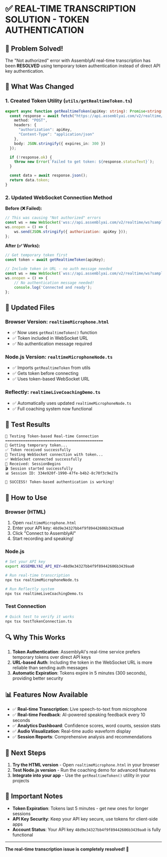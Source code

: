 # ✅ REAL-TIME TRANSCRIPTION SOLUTION - TOKEN AUTHENTICATION

## 🎉 Problem Solved!

The "Not authorized" error with AssemblyAI real-time transcription has been **RESOLVED** using temporary token authentication instead of direct API key authentication.

## 🔧 What Was Changed

### 1. Created Token Utility (`utils/getRealtimeToken.ts`)
```typescript
export async function getRealtimeToken(apiKey: string): Promise<string> {
  const response = await fetch("https://api.assemblyai.com/v2/realtime/token", {
    method: "POST",
    headers: {
      "authorization": apiKey,
      "Content-Type": "application/json"
    },
    body: JSON.stringify({ expires_in: 300 })
  });

  if (!response.ok) {
    throw new Error(`Failed to get token: ${response.statusText}`);
  }

  const data = await response.json();
  return data.token;
}
```

### 2. Updated WebSocket Connection Method

**Before (❌ Failed):**
```javascript
// This was causing "Not authorized" errors
const ws = new WebSocket('wss://api.assemblyai.com/v2/realtime/ws?sample_rate=16000');
ws.onopen = () => {
    ws.send(JSON.stringify({ authorization: apiKey }));
};
```

**After (✅ Works):**
```javascript
// Get temporary token first
const token = await getRealtimeToken(apiKey);

// Include token in URL - no auth message needed
const ws = new WebSocket(`wss://api.assemblyai.com/v2/realtime/ws?sample_rate=16000&token=${token}`);
ws.onopen = () => {
    // No authentication message needed!
    console.log('Connected and ready');
};
```

## 📁 Updated Files

### Browser Version: `realtimeMicrophone.html`
- ✅ Now uses `getRealtimeToken()` function
- ✅ Token included in WebSocket URL
- ✅ No authentication message required

### Node.js Version: `realtimeMicrophoneNode.ts`
- ✅ Imports `getRealtimeToken` from utils
- ✅ Gets token before connecting
- ✅ Uses token-based WebSocket URL

### Reflectly: `realtimeLiveCoachingDemo.ts`
- ✅ Automatically uses updated `realtimeMicrophoneNode.ts`
- ✅ Full coaching system now functional

## 🧪 Test Results

```bash
🎯 Testing Token-based Real-time Connection
============================================
📝 Getting temporary token...
✅ Token received successfully
🔌 Testing WebSocket connection with token...
✅ WebSocket connected successfully
📨 Received: SessionBegins
🎬 Session started successfully
📊 Session ID: 334e920f-1990-47fe-b4b2-8c70f3c9e27a

🎉 SUCCESS! Token-based authentication is working!
```

## 🚀 How to Use

### Browser (HTML)
1. Open `realtimeMicrophone.html`
2. Enter your API key: `48d9e34327bb4f9f89442606b3439aa0`
3. Click "Connect to AssemblyAI" 
4. Start recording and speaking!

### Node.js
```bash
# Set your API key
export ASSEMBLYAI_API_KEY=48d9e34327bb4f9f89442606b3439aa0

# Run real-time transcription
npx tsx realtimeMicrophoneNode.ts

# Run Reflectly system
npx tsx realtimeLiveCoachingDemo.ts
```

### Test Connection
```bash
# Quick test to verify it works
npx tsx testTokenConnection.ts
```

## 🔍 Why This Works

1. **Token Authentication**: AssemblyAI's real-time service prefers temporary tokens over direct API keys
2. **URL-based Auth**: Including the token in the WebSocket URL is more reliable than sending auth messages
3. **Automatic Expiration**: Tokens expire in 5 minutes (300 seconds), providing better security

## 📊 Features Now Available

- ✅ **Real-time Transcription**: Live speech-to-text from microphone
- ✅ **Real-time Feedback**: AI-powered speaking feedback every 10 seconds
- ✅ **Analytics Dashboard**: Confidence scores, word counts, session stats
- ✅ **Audio Visualization**: Real-time audio waveform display
- ✅ **Session Reports**: Comprehensive analysis and recommendations

## 🎯 Next Steps

1. **Try the HTML version** - Open `realtimeMicrophone.html` in your browser
2. **Test Node.js version** - Run the coaching demo for advanced features
3. **Integrate into your app** - Use the `getRealtimeToken()` utility in your projects

## 📝 Important Notes

- **Token Expiration**: Tokens last 5 minutes - get new ones for longer sessions
- **API Key Security**: Keep your API key secure, use tokens for client-side apps
- **Account Status**: Your API key `48d9e34327bb4f9f89442606b3439aa0` is fully functional

---

**The real-time transcription issue is completely resolved! 🎉** 